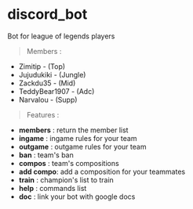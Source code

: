 # discord_bot

Bot for league of legends players

>Members : 

* Zimitip - (Top)
* Jujudukiki - (Jungle)
* Zackdu35 - (Mid)
* TeddyBear1907 - (Adc)
* Narvalou - (Supp)

>Features : 

* **members**  :    return the member list
* **ingame**   :    ingame rules for your team
* **outgame**  :    outgame rules for your team
* **ban**      :    team's ban
* **compos**   :    team's compositions
* **add compo**:    add a composition for your teammates
* **train**    :    champion's list to train
* **help**     :    commands list
* **doc**      :    link your bot with google docs


